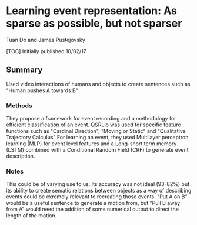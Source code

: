 # Learning event representation: As sparse as possible, but not sparser
Tuan Do and James Pustejovsky
[TOC]
Initially published 10/02/17

##  Summary
Used video interactions of humans and objects to create sentences such as "Human pushes A towards B"


### Methods
They propose a framework for event recording and a methodology for efficient classification of an event. QSRLib was used for specific feature functions such as "Cardinal Direction", "Moving or Static" and "Qualitative Trajectory Calculus" 
For learning an event, they used Multilayer perceptron learning (MLP) for event level features and a Long-short term memory (LSTM) combined with a Conditional Random Field (CRF) to generate event description. 

### Notes
This could be of varying use to us. Its accuracy was not ideal (93-82%) but its ability to create sematic relations between objects as a way of describing events could be exremely relevant to recreating those events. "Put A on B" would be a useful sentence to generate a motion from, but "Pull B away from A" would need the addition of some numerical output to direct the length of the motion.

